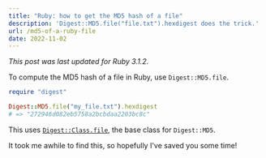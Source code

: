 ```yaml
---
title: "Ruby: how to get the MD5 hash of a file"
description: 'Digest::MD5.file("file.txt").hexdigest does the trick.'
url: /md5-of-a-ruby-file
date: 2022-11-02
---
```


_This post was last updated for Ruby 3.1.2._

To compute the MD5 hash of a file in Ruby, use `Digest::MD5.file`.

```ruby
require "digest"

Digest::MD5.file("my_file.txt").hexdigest
# => "272946d082eb5758a2bcbdaa2203bc8c"
```

This uses [`Digest::Class.file`][0], the base class for `Digest::MD5`.

It took me awhile to find this, so hopefully I've saved you some time!

[0]: https://ruby-doc.org/stdlib-3.1.2/libdoc/digest/rdoc/Digest/Class.html#method-c-file
